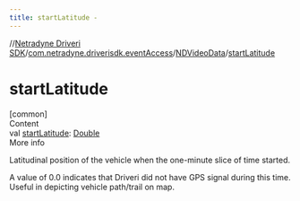 ```yaml
---
title: startLatitude -
---
```

//[Netradyne Driveri SDK](../../index.md)/[com.netradyne.driverisdk.eventAccess](../index.md)/[NDVideoData](index.md)/[startLatitude](start-latitude.md)



# startLatitude  
[common]  
Content  
val [startLatitude](start-latitude.md): [Double](https://kotlinlang.org/api/latest/jvm/stdlib/kotlin/-double/index.html)  
More info  


Latitudinal position of the vehicle when the one-minute slice of time started.



A value of 0.0 indicates that Driveri did not have GPS signal during this time. Useful in depicting vehicle path/trail on map.

  



